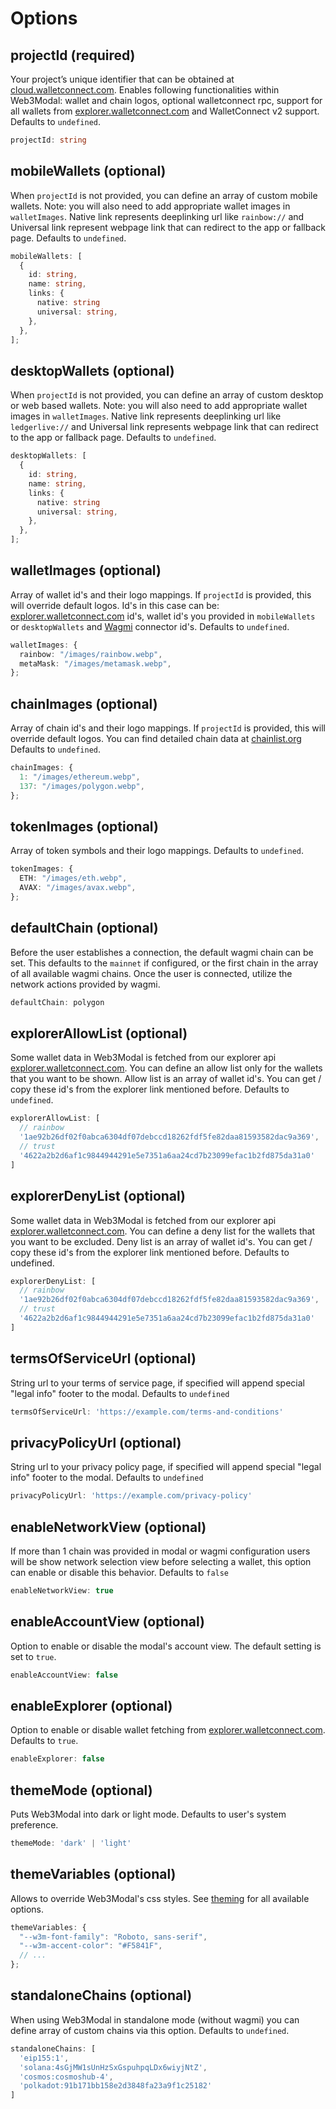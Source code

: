 # Options

## projectId (required)

Your project’s unique identifier that can be obtained at [cloud.walletconnect.com](https://cloud.walletconnect.com). Enables following functionalities within Web3Modal: wallet and chain logos, optional walletconnect rpc, support for all wallets from [explorer.walletconnect.com](https://explorer.walletconnect.com) and WalletConnect v2 support. Defaults to `undefined`.

```ts
projectId: string
```

## mobileWallets (optional)

When `projectId` is not provided, you can define an array of custom mobile wallets. Note: you will also need to add appropriate wallet images in `walletImages`. Native link represents deeplinking url like `rainbow://` and Universal link represent webpage link that can redirect to the app or fallback page. Defaults to `undefined`.

```ts
mobileWallets: [
  {
    id: string,
    name: string,
    links: {
      native: string
      universal: string,
    },
  },
];
```

## desktopWallets (optional)

When `projectId` is not provided, you can define an array of custom desktop or web based wallets. Note: you will also need to add appropriate wallet images in `walletImages`. Native link represents deeplinking url like `ledgerlive://` and Universal link represents webpage link that can redirect to the app or fallback page. Defaults to `undefined`.

```ts
desktopWallets: [
  {
    id: string,
    name: string,
    links: {
      native: string
      universal: string,
    },
  },
];
```

## walletImages (optional)

Array of wallet id's and their logo mappings. If `projectId` is provided, this will override default logos. Id's in this case can be: [explorer.walletconnect.com](https://explorer.walletconnect.com) id's, wallet id's you provided in `mobileWallets` or `desktopWallets` and [Wagmi](https://wagmi.sh) connector id's. Defaults to `undefined`.

```ts
walletImages: {
  rainbow: "/images/rainbow.webp",
  metaMask: "/images/metamask.webp",
};
```

## chainImages (optional)

Array of chain id's and their logo mappings. If `projectId` is provided, this will override default logos. You can find detailed chain data at [chainlist.org](https://chainlist.org) Defaults to `undefined`.

```ts
chainImages: {
  1: "/images/ethereum.webp",
  137: "/images/polygon.webp",
};
```

## tokenImages (optional)

Array of token symbols and their logo mappings. Defaults to `undefined`.

```ts
tokenImages: {
  ETH: "/images/eth.webp",
  AVAX: "/images/avax.webp",
};
```

## defaultChain (optional)

Before the user establishes a connection, the default wagmi chain can be set. This defaults to the `mainnet` if configured, or the first chain in the array of all available wagmi chains. Once the user is connected, utilize the network actions provided by wagmi.

```ts
defaultChain: polygon
```

## explorerAllowList (optional)

Some wallet data in Web3Modal is fetched from our explorer api [explorer.walletconnect.com](https://explorer.walletconnect.com/?type=wallet). You can define an allow list only for the wallets that you want to be shown. Allow list is an array of wallet id's. You can get / copy these id's from the explorer link mentioned before. Defaults to `undefined`.

```ts
explorerAllowList: [
  // rainbow
  '1ae92b26df02f0abca6304df07debccd18262fdf5fe82daa81593582dac9a369',
  // trust
  '4622a2b2d6af1c9844944291e5e7351a6aa24cd7b23099efac1b2fd875da31a0'
]
```

## explorerDenyList (optional)

Some wallet data in Web3Modal is fetched from our explorer api [explorer.walletconnect.com](https://explorer.walletconnect.com/?type=wallet). You can define a deny list for the wallets that you want to be excluded. Deny list is an array of wallet id's. You can get / copy these id's from the explorer link mentioned before. Defaults to undefined.

```ts
explorerDenyList: [
  // rainbow
  '1ae92b26df02f0abca6304df07debccd18262fdf5fe82daa81593582dac9a369',
  // trust
  '4622a2b2d6af1c9844944291e5e7351a6aa24cd7b23099efac1b2fd875da31a0'
]
```

## termsOfServiceUrl (optional)

String url to your terms of service page, if specified will append special "legal info" footer to the modal. Defaults to `undefined`

```ts
termsOfServiceUrl: 'https://example.com/terms-and-conditions'
```

## privacyPolicyUrl (optional)

String url to your privacy policy page, if specified will append special "legal info" footer to the modal. Defaults to `undefined`

```ts
privacyPolicyUrl: 'https://example.com/privacy-policy'
```

## enableNetworkView (optional)

If more than 1 chain was provided in modal or wagmi configuration users will be show network selection view before selecting a wallet, this option can enable or disable this behavior. Defaults to `false`

```ts
enableNetworkView: true
```

## enableAccountView (optional)

Option to enable or disable the modal's account view. The default setting is set to `true`.

```ts
enableAccountView: false
```

## enableExplorer (optional)

Option to enable or disable wallet fetching from [explorer.walletconnect.com](https://explorer.walletconnect.com/?type=wallet). Defaults to `true`.

```ts
enableExplorer: false
```

## themeMode (optional)

Puts Web3Modal into dark or light mode. Defaults to user's system preference.

```ts
themeMode: 'dark' | 'light'
```

## themeVariables (optional)

Allows to override Web3Modal's css styles. See [theming](./theming) for all available options.

```ts
themeVariables: {
  "--w3m-font-family": "Roboto, sans-serif",
  "--w3m-accent-color": "#F5841F",
  // ...
};
```

## standaloneChains (optional)

When using Web3Modal in standalone mode (without wagmi) you can define array of custom chains via this option. Defaults to `undefined`.

```ts
standaloneChains: [
  'eip155:1',
  'solana:4sGjMW1sUnHzSxGspuhpqLDx6wiyjNtZ',
  'cosmos:cosmoshub-4',
  'polkadot:91b171bb158e2d3848fa23a9f1c25182'
]
```
